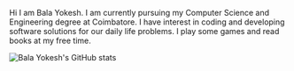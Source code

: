 Hi I am Bala Yokesh.  I am currently pursuing my Computer Science and Engineering degree at Coimbatore.  I have interest in coding and developing software solutions for our daily life problems.  I play some games and read books at my free time.  

![Bala Yokesh's GitHub stats](https://github-readme-stats.vercel.app/api?username=balayokesh&hide=stars&count_private=true&show_icons=true)
